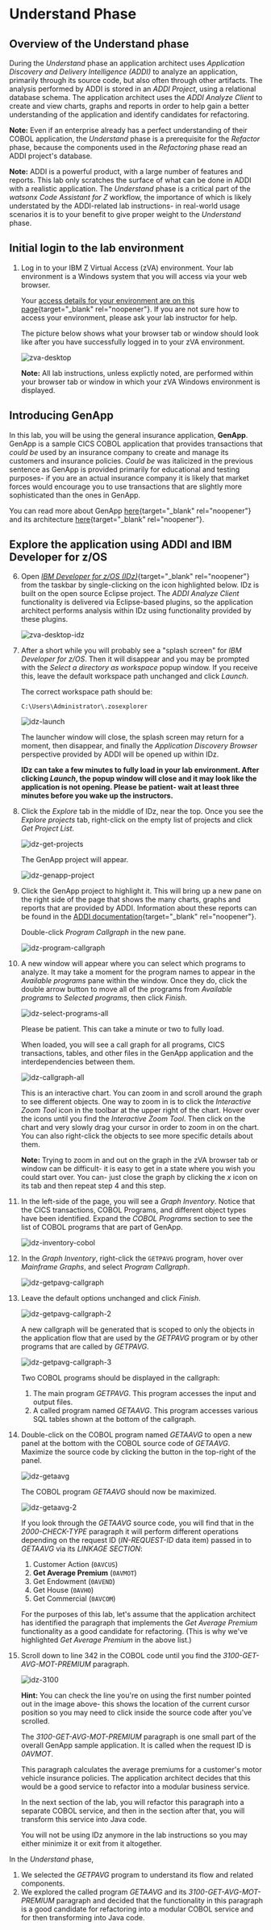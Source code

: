 # Understand Phase

## Overview of the Understand phase

During the *Understand* phase an application architect uses *Application Discovery and Delivery Intelligence (ADDI)* to analyze an application, primarily through its source code, but also often through other artifacts.  The analysis performed by ADDI is stored in an *ADDI Project*, using a relational database schema.  The application architect uses the *ADDI Analyze Client* to create and view charts, graphs and reports in order to help gain a better understanding of the application and identify candidates for refactoring.

**Note:** Even if an enterprise already has a perfect understanding of their COBOL application, the *Understand* phase is a prerequisite for the *Refactor* phase, because the components used in the *Refactoring* phase read an ADDI project's database.

**Note:** ADDI is a powerful product, with a large number of features and reports.  This lab only scratches the surface of what can be done in ADDI with a realistic application. The *Understand* phase is a critical part of the *watsonx Code Assistant for Z* workflow, the importance of which is likely understated by the ADDI-related lab instructions- in real-world usage scenarios it is to your benefit to give proper weight to the *Understand* phase.

## Initial login to the lab environment

1. Log in to your IBM Z Virtual Access (zVA) environment.  Your lab environment is a Windows system that you will access via your web browser.
    
    Your [access details for your environment are on this page](../lab-assignments.md){target="_blank" rel="noopener"}. If you are not sure how to access your environment, please ask your lab instructor for help.

    The picture below shows what your browser tab or window should look like after you have successfully logged in to your zVA environment.

    ![zva-desktop](../images/zva-desktop.png)

    **Note:** All lab instructions, unless explictly noted, are performed within your browser tab or window in which your zVA Windows environment is displayed. 

## Introducing GenApp
In this lab, you will be using the general insurance application, **GenApp**. GenApp is a sample CICS COBOL application that provides transactions that *could be* used by an insurance company to create and manage its customers and insurance policies.  *Could be* was italicized in the previous sentence as GenApp is provided primarily for educational and testing purposes- if you are an actual insurance company it is likely that market forces would encourage you to use transactions that are slightly more sophisticated than the ones in GenApp.

You can read more about GenApp [here](https://www.ibm.com/docs/en/cics-ts/6.1?topic=samples-general-insurance-application){target="_blank" rel="noopener"} and its architecture [here](https://www.ibm.com/docs/en/cics-ts/6.1?topic=application-architecture){target="_blank" rel="noopener"}.

## Explore the application using ADDI and IBM Developer for z/OS

6. Open [*IBM Developer for z/OS (IDz)*](https://www.ibm.com/products/developer-for-zos){target="_blank" rel="noopener"} from the taskbar by single-clicking on the icon highlighted below. IDz is built on the open source Eclipse project.  The *ADDI Analyze Client* functionality is delivered via Eclipse-based plugins, so the application architect performs analysis within IDz using functionality provided by these plugins. 

    ![zva-desktop-idz](../images/zva-desktop-idz.png)

7. After a short while you will probably see a "splash screen" for *IBM Developer for z/OS*. Then it will disappear and you may be prompted with the *Select a directory as workspace* popup window. If you receive this, leave the default workspace path unchanged and click *Launch*.

    The correct workspace path should be: 

    ```
    C:\Users\Administrator\.zosexplorer
    ```

    ![idz-launch](../images/idz-launch.png)

    The launcher window will close, the splash screen may return for a moment, then disappear, and finally the *Application Discovery Browser* perspective provided by ADDI will be opened up within IDz.

    **IDz can take a few minutes to fully load in your lab environment. After clicking *Launch*, the popup window will close and it may look like the application is not opening. Please be patient- wait at least three minutes before you wake up the instructors.**



8. Click the *Explore* tab in the middle of IDz, near the top. Once you see the *Explore projects* tab, right-click on the empty list of projects and click *Get Project List*.

    ![idz-get-projects](../images/idz-get-projects.png)

    The GenApp project will appear.

    ![idz-genapp-project](../images/idz-genapp-project.png)

9. Click the GenApp project to highlight it. This will bring up a new pane on the right side of the page that shows the many charts, graphs and reports that are provided by ADDI.  Information about these reports can be found in the [ADDI documentation](https://www.ibm.com/docs/en/addi/6.1.3?topic=guide-analyzing-applications-ad-analyze){target="_blank" rel="noopener"}.  

    Double-click *Program Callgraph* in the new pane.

    ![idz-program-callgraph](../images/idz-program-callgraph.png)

10. A new window will appear where you can select which programs to analyze. It may take a moment for the program names to appear in the *Available programs* pane within the window. Once they do, click the double arrow button to move all of the programs from *Available programs* to *Selected programs*, then click *Finish*.  

    ![idz-select-programs-all](../images/idz-select-programs-all.png)

    Please be patient. This can take a minute or two to fully load.

    When loaded, you will see a call graph for all programs, CICS transactions, tables, and other files in the GenApp application and the interdependencies between them.

    ![idz-callgraph-all](../images/idz-callgraph-all.png)

    This is an interactive chart. You can zoom in and scroll around the graph to see different objects. One way to zoom in is to click the *Interactive Zoom Tool* icon in the toolbar at the upper right of the chart.  Hover over the icons until you find the *Interactive Zoom Tool*.  Then click on the chart and very slowly drag your cursor in order to zoom in on the chart.  You can also right-click the objects to see more specific details about them.

    **Note:** Trying to zoom in and out on the graph in the zVA browser tab or window can be difficult- it is easy to get in a state where you wish you could start over.  You can- just close the graph by clicking the *x* icon on its tab and then repeat step 4 and this step.

11. In the left-side of the page, you will see a *Graph Inventory*. Notice that the CICS transactions, COBOL Programs, and different object types have been identified. Expand the *COBOL Programs* section to see the list of COBOL programs that are part of GenApp.

    ![idz-inventory-cobol](../images/idz-inventory-cobol.png)

12. In the *Graph Inventory*, right-click the `GETPAVG` program, hover over *Mainframe Graphs*, and select *Program Callgraph*.

    ![idz-getpavg-callgraph](../images/idz-getpavg-callgraph.png)

14. Leave the default options unchanged and click *Finish*.

    ![idz-getpavg-callgraph-2](../images/idz-getpavg-callgraph-2.png)

    A new callgraph will be generated that is scoped to only the objects in the application flow that are used by the *GETPAVG* program or by other programs that are called by *GETPAVG*.

    ![idz-getpavg-callgraph-3](../images/idz-getpavg-callgraph-3.png)

    Two COBOL programs should be displayed in the callgraph: 

    1. The main program *GETPAVG*. This program accesses the input and output files.
    2. A called program named *GETAAVG*. This program accesses various SQL tables shown at the bottom of the callgraph.

15. Double-click on the COBOL program named *GETAAVG* to open a new panel at the bottom with the COBOL source code of *GETAAVG*. Maximize the source code by clicking the button in the top-right of the panel.

    ![idz-getaavg](../images/idz-getaavg.png)

    The COBOL program *GETAAVG* should now be maximized.

    ![idz-getaavg-2](../images/idz-getaavg-2.png)

    If you look through the *GETAAVG* source code, you will find that in the *2000-CHECK-TYPE* paragraph it will perform different operations depending on the request ID (*IN-REQUEST-ID* data item) passed in to *GETAAVG* via its *LINKAGE SECTION*:

    1. Customer Action (`0AVCUS`)
    2. **Get Average Premium** (`0AVMOT`)
    3. Get Endowment (`0AVEND`)
    4. Get House (`0AVHO`)
    5. Get Commercial (`0AVCOM`)

    For the purposes of this lab, let's assume that the application architect has identified the paragraph that implements the *Get Average Premium* functionality as a good candidate for refactoring.  (This is why we've highlighted *Get Average Premium* in the above list.)

16. Scroll down to line 342 in the COBOL code until you find the *3100-GET-AVG-MOT-PREMIUM* paragraph. 

    ![idz-3100](../images/idz-3100.png)

    **Hint:** You can check the line you're on using the first number pointed out in the image above- this shows the location of the current cursor position so you may need to click inside the source code after you've scrolled.

    The *3100-GET-AVG-MOT-PREMIUM* paragraph is one small part of the overall GenApp sample application. It is called when the request ID is *0AVMOT*.

    This paragraph calculates the average premiums for a customer's motor vehicle insurance policies.  The application architect decides that this would be a good service to refactor into a modular business service.

    In the next section of the lab, you will refactor this paragraph into a separate COBOL service, and then in the section after that, you will transform this service into Java code.

    You will not be using IDz anymore in the lab instructions so you may either minimize it or exit from it altogether.

In the *Understand* phase,

1. We selected the *GETPAVG* program to understand its flow and related components.
2. We explored the called program *GETAAVG* and its *3100-GET-AVG-MOT-PREMIUM* paragraph and decided that the functionality in this paragraph is a good candidate for refactoring into a modular COBOL service and for then transforming into Java code.
